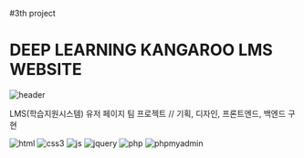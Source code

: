 #3th project
# DEEP LEARNING KANGAROO LMS WEBSITE

![header](https://capsule-render.vercel.app/api?type=wave&color=auto&height=300&section=header&text=Deep%Learning&fontSize=90)

LMS(학습지원시스템) 유저 페이지 팀 프로젝트 //
기획, 디자인, 프론트엔드, 백엔드 구현

![html](https://img.shields.io/badge/html-E34F26?style=for-the-badge&logo=html5&logoColor=white)
![css3](https://img.shields.io/badge/css3-1572B6?style=for-the-badge&logo=css3&logoColor=white)
![js](https://img.shields.io/badge/JavaScript-F7DF1E?style=for-the-badge&logo=JavaScript&logoColor=white)
![jquery](https://img.shields.io/badge/jquery-0769AD?style=for-the-badge&logo=jquery&logoColor=white)
![php](https://img.shields.io/badge/php-777BB4?style=for-the-badge&logo=php&logoColor=white)
![phpmyadmin](https://img.shields.io/badge/phpmyadmin-6C78AF?style=for-the-badge&logo=phpmyadmin&logoColor=white)
